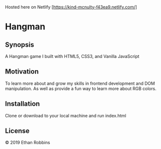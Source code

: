
Hosted here on Netlify
[https://kind-mcnulty-f43ea9.netlify.com/]


# Hangman
## Synopsis

A Hangman game I  built with HTML5, CSS3, and Vanilla JavaScript

## Motivation

To learn more about and grow my skills in frontend development and DOM manipulation. As well as provide
a fun way to learn more about RGB colors.

## Installation

Clone or download to your local machine and run index.html


## License

&copy; 2019 Ethan Robbins
